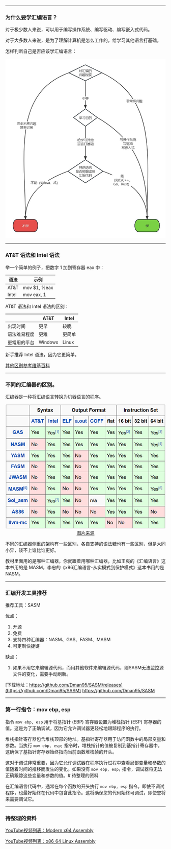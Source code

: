 ***

### 为什么要学汇编语言？

对于极少数人来说，可以用于编写操作系统、编写驱动、编写嵌入式代码。

对于大多数人来说，是为了理解计算机是怎么工作的，给学习其他语言打基础。

怎样判断自己是否应该学汇编语言：

![](../assets/3.ProgrammingLanguage/Assembly/01.怎样判断自己是否应该学汇编语言？.jpg)

***

### AT&T 语法和 Intel 语法

举一个简单的例子，把数字 1 加到寄存器 eax 中：

| 语法    | 示例           |
|-------|--------------|
| AT&T  | mov $1, %eax |
| Intel | mov eax, 1   |

AT&T 语法和 Intel 语法的区别：

|        | AT&T    | Intel |
|--------|---------|-------|
| 出现时间   | 更早      | 较晚    |
| 语法难易程度 | 更难      | 更简单   |
| 更常用的平台 | Windows | Linux |

新手推荐 Intel 语法，因为它更简单。

[其他区别参考维基百科](https://en.wikipedia.org/wiki/X86_assembly_language#Syntax)


***

### 不同的汇编器的区别。

汇编器是一种将汇编语言转换为机器语言的程序。

<div style="text-align: center;">
  <img src="../assets/3.ProgrammingLanguage/Assembly/02.各种汇编器的区别.jpg"/>
  <br>
  <a href="https://wiki.osdev.org/Tool_Comparison" target="_blank">图片来源</a>
</div>

不同的汇编器侧重的架构有一些区别，各自支持的语法糖也有一些区别，但是大同小异，谈不上谁比谁更好。

教材里面用的是哪种汇编器，你就跟着用哪种汇编器，比如王爽的《汇编语言》这本书用的是 MASM，李忠的《x86汇编语言-从实模式到保护模式》这本书用的是 NASM。

***

### 汇编开发工具推荐

推荐工具：SASM

优点：

1. 开源
2. 免费
3. 支持四种汇编器：NASM、GAS、FASM、MASM
4. 可定制快捷键

缺点：

1. 如果不用它来编辑源代码，而用其他软件来编辑源代码，则SASM无法监控源文件的变化，需要手动刷新。

[下载地址：https://github.com/Dman95/SASM/releases](https://github.com/Dman95/SASM)
https://github.com/Dman95/SASM


***

### 第一行指令：mov ebp, esp

指令 `mov ebp, esp` 用于将基指针 (EBP) 寄存器设置为堆栈指针 (ESP) 寄存器的值。这是为了正确调试，因为它允许调试器更轻松地跟踪程序的执行。

堆栈指针寄存器包含堆栈顶部的地址。基指针寄存器用于访问函数中的局部变量和参数。当执行 `mov ebp, esp;` 指令时，堆栈指针的值被复制到基指针寄存器中。这确保了基指针寄存器始终指向当前函数堆栈帧的开头。

这对于调试非常重要，因为它允许调试器在程序执行过程中查看局部变量和参数的值随着时间的推移而发生的变化。如果没有 `mov ebp, esp;` 指令，调试器将无法正确跟踪这些变量和参数的值。# 待整理的资料

在汇编语言代码中，通常在每个函数的开头执行 `mov ebp, esp` 指令。即使不调试程序，也最好始终在代码中包含此指令。这将确保您的代码始终可调试，即使您将来需要调试它。








***

### 待整理的资料

[YouTube视频列表：Modern x64 Assembly](https://www.youtube.com/playlist?list=PLKK11Ligqitg9MOX3-0tFT1Rmh3uJp7kA)

[YouTube视频列表：x86_64 Linux Assembly](https://www.youtube.com/playlist?list=PLetF-YjXm-sCH6FrTz4AQhfH6INDQvQSn)
